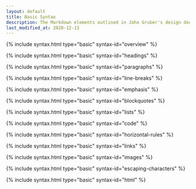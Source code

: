 ```yaml
---
layout: default
title: Basic Syntax
description: The Markdown elements outlined in John Gruber's design document.
last_modified_at: 2020-12-13
---
```


{% include syntax.html type="basic" syntax-id="overview" %}

{% include syntax.html type="basic" syntax-id="headings" %}

{% include syntax.html type="basic" syntax-id="paragraphs" %}

{% include syntax.html type="basic" syntax-id="line-breaks" %}

{% include syntax.html type="basic" syntax-id="emphasis" %}

{% include syntax.html type="basic" syntax-id="blockquotes" %}

{% include syntax.html type="basic" syntax-id="lists" %}

{% include syntax.html type="basic" syntax-id="code" %}

{% include syntax.html type="basic" syntax-id="horizontal-rules" %}

{% include syntax.html type="basic" syntax-id="links" %}

{% include syntax.html type="basic" syntax-id="images" %}

{% include syntax.html type="basic" syntax-id="escaping-characters" %}

{% include syntax.html type="basic" syntax-id="html" %}
